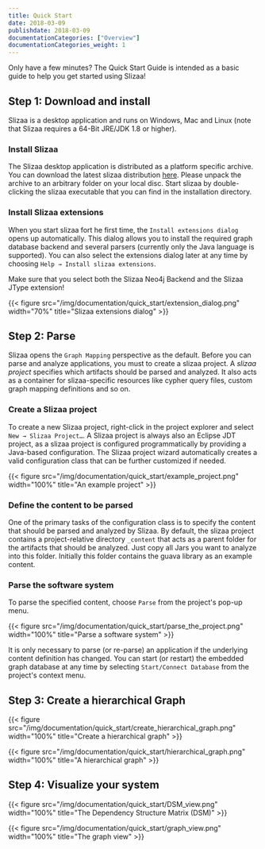 ```yaml
---
title: Quick Start
date: 2018-03-09
publishdate: 2018-03-09
documentationCategories: ["Overview"]
documentationCategories_weight: 1
---
```


Only have a few minutes? The Quick Start Guide is intended as a basic guide to help you get started using Slizaa!<!--more--> 

## Step 1: Download and install

Slizaa is a desktop application and runs on Windows, Mac and Linux (note that Slizaa requires a 64-Bit JRE/JDK 1.8 or higher).

### Install Slizaa
The Slizaa desktop application is distributed as a platform specific archive. You can download the latest slizaa distribution [here](/download/). Please unpack the archive to an arbitrary folder on your local disc. Start slizaa by double-clicking the slizaa executable that you can find in the installation directory.

### Install Slizaa extensions
When you start slizaa fort he first time, the `Install extensions dialog` opens up automatically. This dialog allows you to install the required graph database backend and several parsers (currently only the Java language is supported). You can also select the extensions dialog later at any time by choosing `Help → Install slizaa extensions`.

Make sure that you select both the Slizaa Neo4j Backend and the Slizaa JType extension!

{{< figure src="/img/documentation/quick_start/extension_dialog.png" width="70%" title="Slizaa extensions dialog" >}}

## Step 2: Parse  

Slizaa opens the `Graph Mapping` perspective as the default. Before you can parse and analyze applications, you must to create a slizaa project. A *slizaa project* specifies which artifacts should be parsed and analyzed. It also acts as a container for slizaa-specific resources like cypher query files, custom graph mapping definitions and so on.

### Create a Slizaa project
To create a new Slizaa project, right-click in the project explorer and select `New → Slizaa Project…`. A Slizaa project is always also an Eclipse JDT project, as a slizaa project is configured programmatically by providing a Java-based configuration. The Slizaa project wizard automatically creates a valid configuration class that can be further customized if needed.

{{< figure src="/img/documentation/quick_start/example_project.png" width="100%" title="An example project" >}}

### Define the content to be parsed
One of the primary tasks of the configuration class is to specify the content that should be parsed and analyzed by Slizaa. By default, the slizaa project contains a project-relative directory `_content` that acts as a parent folder for the artifacts that should be analyzed. Just copy all Jars you want to analyze into this folder. Initially this folder contains the guava library as an example content. 

### Parse the software system
To parse the specified content, choose `Parse` from the project's pop-up menu.

{{< figure src="/img/documentation/quick_start/parse_the_project.png" width="100%" title="Parse a software system" >}}

It is only necessary to parse (or re-parse) an application if the underlying content definition has changed. You can start (or restart) the embedded graph database at any time by selecting `Start/Connect Database` from the project's context menu. 

## Step 3: Create a hierarchical Graph

{{< figure src="/img/documentation/quick_start/create_hierarchical_graph.png" width="100%" title="Create a hierarchical graph" >}}

{{< figure src="/img/documentation/quick_start/hierarchical_graph.png" width="100%" title="A hierarchical graph" >}}

## Step 4: Visualize your system 
{{< figure src="/img/documentation/quick_start/DSM_view.png" width="100%" title="The Dependency Structure Matrix (DSM)" >}}

{{< figure src="/img/documentation/quick_start/graph_view.png" width="100%" title="The graph view" >}}

